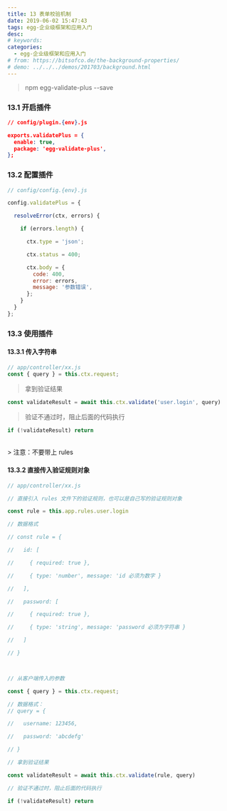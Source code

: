 ```yaml
---
title: 13 表单校验机制
date: 2019-06-02 15:47:43
tags: egg-企业级框架和应用入门
desc: 
# keywords: 
categories:
  - egg-企业级框架和应用入门
# from: https://bitsofco.de/the-background-properties/
# demo: ../../../demos/201703/background.html
---
```


> npm egg-validate-plus --save


<a name="RPtZo"></a>
### [](https://github.com/temool/egg-validate-plus#%E5%BC%80%E5%90%AF%E6%8F%92%E4%BB%B6)13.1 开启插件

```json
// config/plugin.{env}.js

exports.validatePlus = {
  enable: true,
  package: 'egg-validate-plus',
};
```

<a name="H3L3Q"></a>
### [](https://github.com/temool/egg-validate-plus#%E9%85%8D%E7%BD%AE%E6%8F%92%E4%BB%B6)13.2 配置插件

```javascript
// config/config.{env}.js

config.validatePlus = {

  resolveError(ctx, errors) {

    if (errors.length) {

      ctx.type = 'json';

      ctx.status = 400;

      ctx.body = {
        code: 400,
        error: errors,
        message: '参数错误',
      };
    }
  }
};
```


<a name="T95zz"></a>
### [](https://github.com/temool/egg-validate-plus#%E4%BD%BF%E7%94%A8%E6%8F%92%E4%BB%B6)13.3 使用插件
<a name="9VIBt"></a>
#### [](https://github.com/temool/egg-validate-plus#1%E4%BC%A0%E5%85%A5%E5%AD%97%E7%AC%A6%E4%B8%B2)13.3.1 传入字符串

```javascript
// app/controller/xx.js
const { query } = this.ctx.request;
```

> 拿到验证结果


```javascript
const validateResult = await this.ctx.validate('user.login', query)
```

> 验证不通过时，阻止后面的代码执行


```javascript
if (!validateResult) return
```
<br />
> 注意：不要带上 rules


<a name="4gg0X"></a>
#### [](https://github.com/temool/egg-validate-plus#2%E7%9B%B4%E6%8E%A5%E4%BC%A0%E5%85%A5%E9%AA%8C%E8%AF%81%E8%A7%84%E5%88%99%E5%AF%B9%E8%B1%A1)13.3.2 直接传入验证规则对象

```javascript
// app/controller/xx.js

// 直接引入 rules 文件下的验证规则，也可以是自己写的验证规则对象

const rule = this.app.rules.user.login

// 数据格式

// const rule = {

//   id: [

//     { required: true },

//     { type: 'number', message: 'id 必须为数字 }

//   ],

//   password: [

//     { required: true },

//     { type: 'string', message: 'password 必须为字符串 }

//   ]

// }



// 从客户端传入的参数

const { query } = this.ctx.request;

// 数据格式：
// query = {

//   username: 123456,

//   password: 'abcdefg'

// }

// 拿到验证结果

const validateResult = await this.ctx.validate(rule, query)

// 验证不通过时，阻止后面的代码执行

if (!validateResult) return
```



